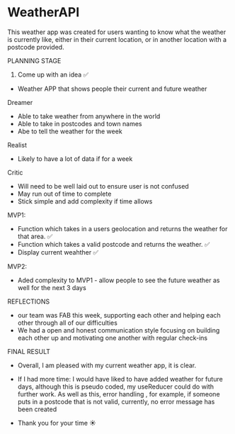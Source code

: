 # WeatherAPI

This weather app was created for users wanting to know what the weather is currently like, either in their current location, or in another location with a postcode provided. 



PLANNING STAGE
1. Come up with an idea ✅
- Weather APP that shows people their current and future weather

Dreamer
- Able to take weather from anywhere in the world
- Able to take in postcodes and town names
- Abe to tell the weather for the week 

Realist
- Likely to have a lot of data if for a week 

Critic
- Will need to be well laid out to ensure user is not confused
- May run out of time to complete
- Stick simple and add complexity if time allows


MVP1: 
- Function which takes in a users geolocation and returns the weather for that area. ✅
- Function which takes a valid postcode and returns the weather. ✅ 
- Display current weahther ✅


MVP2:
- Aded complexity to MVP1 - allow people to see the future weather as well for the next 3 days 



REFLECTIONS 
- our team was FAB this week, supporting each other and helping each other through all of our difficulties
- We had a open and honest communication style focusing on building each other up and motivating one another with regular check-ins

FINAL RESULT
- Overall, I am pleased with my current weather app, it is clear.
- If I had more time: I would have liked to have added weather for future days, although this is pseudo coded, my useReducer could do with further work. As well as this, error handling , for example, if someone puts in a postcode that is not valid, currently, no error message has been created

- Thank you for your time ☀
